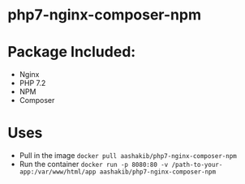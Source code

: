 # php7-nginx-composer-npm

# Package Included:
- Nginx
- PHP 7.2
- NPM
- Composer

# Uses
- Pull in the image
`docker pull aashakib/php7-nginx-composer-npm`
- Run the container
`docker run -p 8080:80 -v /path-to-your-app:/var/www/html/app aashakib/php7-nginx-composer-npm`
